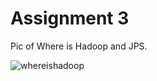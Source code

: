  
 
 Assignment 3
==============

Pic of Where is Hadoop and JPS.


![whereishadoop](https://cloud.githubusercontent.com/assets/8570076/4262606/f3f2f802-3bac-11e4-97c7-6f96163935b1.png)
